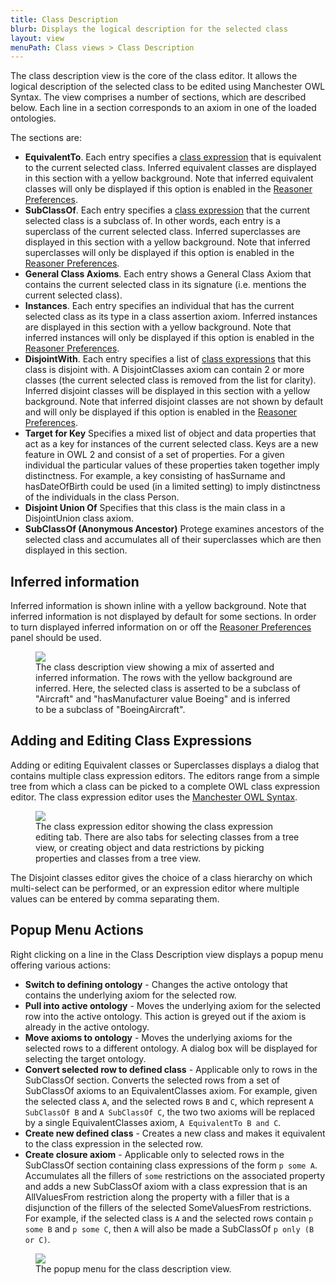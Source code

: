 ```yaml
---
title: Class Description
blurb: Displays the logical description for the selected class
layout: view
menuPath: Class views > Class Description
---
```

The class description view is the core of the class editor.  It allows the logical description of the selected class to be edited using Manchester OWL Syntax.  The view comprises a number of sections, which are described below.  Each line in a section corresponds to an axiom in one of the loaded ontologies.

The sections are:

* **EquivalentTo**.  Each entry specifies a [class expression]({{site.baseurl}}/class-expression-syntax) that is equivalent to the current selected class.  Inferred equivalent classes are displayed in this section with a yellow background.  Note that inferred equivalent classes will only be displayed if this option is enabled in the [Reasoner Preferences]({{site.baseurl}}/preferences/reasoner).
* **SubClassOf**.  Each entry specifies a [class expression]({{site.baseurl}}/class-expression-syntax) that the current selected class is a subclass of.  In other words, each entry is a superclass of the current selected class.  Inferred superclasses are displayed in this section with a yellow background.  Note that inferred superclasses will only be displayed if this option is enabled in the [Reasoner Preferences]({{site.baseurl}}/preferences/reasoner).
* **General Class Axioms**.  Each entry shows a General Class Axiom that contains the current selected class in its signature (i.e. mentions the current selected class).
* **Instances**.  Each entry specifies an individual that has the current selected class as its type in a class assertion axiom.  Inferred instances are displayed in this section with a yellow background.  Note that inferred instances will only be displayed if this option is enabled in the [Reasoner Preferences]({{site.baseurl}}/preferences/reasoner).
* **DisjointWith**. Each entry specifies a list of [class expressions]({{site.baseurl}}/class-expression-syntax) that this class is disjoint with. A DisjointClasses axiom can contain 2 or more classes (the current selected class is removed from the list for clarity).  Inferred disjoint classes will be displayed in this section with a yellow background.  Note that inferred disjoint classes are not shown by default and will only be displayed if this option is enabled in the [Reasoner Preferences]({{site.baseurl}}/preferences/reasoner).
* **Target for Key** Specifies a mixed list of object and data properties that act as a key for instances of the current selected class.  Keys are a new feature in OWL 2 and consist of a set of properties.  For a given individual the particular values of these properties taken together imply distinctness.  For example, a key consisting of hasSurname and hasDateOfBirth could be used (in a limited setting) to imply distinctness of the individuals in the class Person.
* **Disjoint Union Of** Specifies that this class is the main class in a DisjointUnion class axiom.
* **SubClassOf (Anonymous Ancestor)** Protege examines ancestors of the selected class and accumulates all of their superclasses which are then displayed in this section.

## Inferred information

Inferred information is shown inline with a yellow background.  Note that inferred information is not displayed by default for some sections.  In order to turn displayed inferred information on or off the [Reasoner Preferences]({{site.baseurl}}/preferences/reasoner) panel should be used.

<figure>
  <img src="{{site.baseurl}}/assets/views/class-description/class-description-inferred-information.png" style="max-width: 600px;"/>
  <figcaption>The class description view showing a mix of asserted and inferred information.  The rows with the yellow background are inferred.  Here, the selected class is asserted to be a subclass of "Aircraft" and "hasManufacturer value Boeing" and is inferred to be a subclass of "BoeingAircraft".</figcaption>
</figure>


## Adding and Editing Class Expressions

Adding or editing Equivalent classes or Superclasses displays a dialog that contains multiple class expression editors. The editors range from a simple tree from which a class can be picked to a complete OWL class expression editor.  The class expression editor uses the [Manchester OWL Syntax]({{site.baseurl}}/class-expression-syntax).

<figure>
  <img src="{{site.baseurl}}/assets/views/class-description/class-expression-editor.png" style="max-width: 657px;"/>
  <figcaption>The class expression editor showing the class expression editing tab.  There are also tabs for selecting classes from a tree view, or creating object and data restrictions by picking properties and classes from a tree view.</figcaption>
</figure>

The Disjoint classes editor gives the choice of a class hierarchy on which multi-select can be performed, or an expression editor where multiple values can be entered by comma separating them.

## Popup Menu Actions

Right clicking on a line in the Class Description view displays a popup menu offering various actions:

* **Switch to defining ontology** - Changes the active ontology that contains the underlying axiom for the selected row.
* **Pull into active ontology** - Moves the underlying axiom for the selected row into the active ontology.  This action is greyed out if the axiom is already in the active ontology.
* **Move axioms to ontology** - Moves the underlying axioms for the selected rows to a different ontology.  A dialog box will be displayed for selecting the target ontology.
* **Convert selected row to defined class** - Applicable only to rows in the SubClassOf section.  Converts the selected rows from a set of SubClassOf axioms to an EquivalentClasses axiom.  For example, given the selected class ```A```, and the selected rows ```B``` and ```C```, which represent ```A SubClassOf B``` and ```A SubClassOf C```, the two two axioms will be replaced by a single EquivalentClasses axiom, ```A EquivalentTo B and C```.
* **Create new defined class** -  Creates a new class and makes it equivalent to the class expression in the selected row.
* **Create closure axiom** - Applicable only to selected rows in the SubClassOf section containing class expressions of the form ```p some A```.  Accumulates all the fillers of ```some``` restrictions on the associated property and adds a new SubClassOf axiom with a class expression that is an AllValuesFrom restriction along the property with a filler that is a disjunction of the fillers of the selected SomeValuesFrom restrictions.  For example, if the selected class is ```A``` and the selected rows contain ```p some B``` and ```p some C```, then ```A``` will also be made a SubClassOf ```p only (B or C)```.

<figure>
  <img src="{{site.baseurl}}/assets/views/class-description/class-description-popup-menu.png" style="max-width: 600px;"/>
  <figcaption>The popup menu for the class description view.</figcaption>
</figure>
